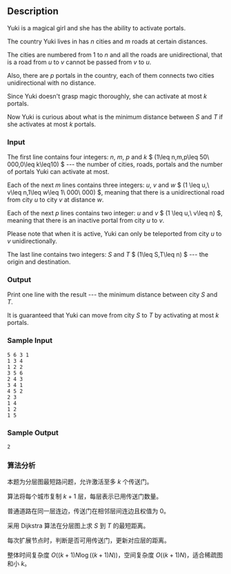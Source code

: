 ## Description

Yuki is a magical girl and she has the ability to activate portals.

The country Yuki lives in has $n$ cities and $m$ roads at certain distances.

The cities are numbered from $1$ to $n$ and all the roads are unidirectional, that is a road from $u$ to $v$ cannot be passed from $v$ to $u$.

Also, there are $p$ portals in the country, each of them connects two cities unidirectional with no distance.

Since Yuki doesn't grasp magic thoroughly, she can activate at most $k$ portals.

Now Yuki is curious about what is the minimum distance between $S$ and $T$ if she activates at most $k$ portals.

### Input

The first line contains four integers: $n$, $m$, $p$ and $k$ $ (1\leq n,m,p\leq 50\ 000,0\leq k\leq10) $ --- the number of cities, roads, portals and the number of portals Yuki can activate at most.

Each of the next $m$ lines contains three integers: $u$, $v$ and $w$ $ (1 \leq u,\ v\leq n,1\leq w\leq 1\ 000\ 000) $, meaning that there is a unidirectional road from city $u$ to city $v$ at distance $w$.

Each of the next $p$ lines contains two integer: $u$ and $v$ $ (1 \leq u,\ v\leq n) $, meaning that there is an inactive portal from city $u$ to $v$.

Please note that when it is active, Yuki can only be teleported from city $u$ to $v$ unidirectionally.

The last line contains two integers: $S$ and $T$ $ (1\leq S,T\leq n) $ --- the origin and destination.

### Output

Print one line with the result --- the minimum distance between city $S$ and $T$.

It is guaranteed that Yuki can move from city $S$ to $T$ by activating at most $k$ portals.

### Sample Input

``` log
5 6 3 1
1 3 4
1 2 2
3 5 6
2 4 3
3 4 1
4 5 2
2 3
1 4
1 2
1 5
```

### Sample Output

``` log
2
```

### 算法分析

本题为分层图最短路问题，允许激活至多 $k$ 个传送门。

算法将每个城市复制 $k+1$ 层，每层表示已用传送门数量。

普通道路在同一层连边，传送门在相邻层间连边且权值为 0。

采用 Dijkstra 算法在分层图上求 $S$ 到 $T$ 的最短距离。

每次扩展节点时，判断是否可用传送门，更新对应层的距离。

整体时间复杂度 $O((k+1)N\log((k+1)N))$，空间复杂度 $O((k+1)N)$，适合稀疏图和小 $k$。

